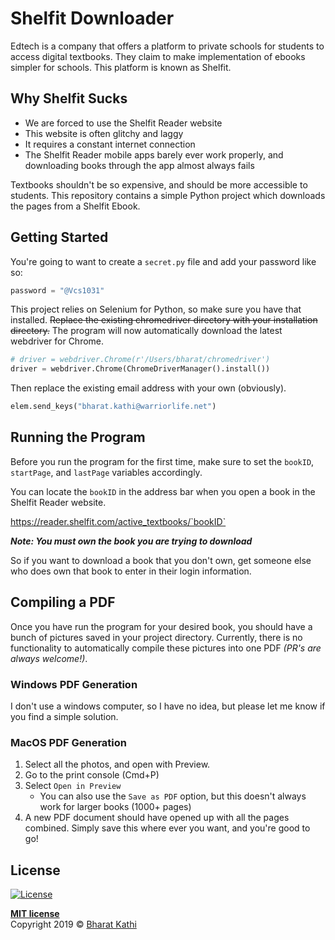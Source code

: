 # Shelfit Downloader

Edtech is a company that offers a platform to private schools for students to access digital textbooks. They claim to make implementation of ebooks simpler for schools. This platform is known as Shelfit.

## Why Shelfit Sucks
- We are forced to use the Shelfit Reader website
- This website is often glitchy and laggy
- It requires a constant internet connection
- The Shelfit Reader mobile apps barely ever work properly, and downloading books through the app almost always fails

Textbooks shouldn't be so expensive, and should be more accessible to students. This repository contains a simple Python project which downloads the pages from a Shelfit Ebook.

## Getting Started

You're going to want to create a `secret.py` file and add your password like so:
```python
password = "@Vcs1031"
```
This project relies on Selenium for Python, so make sure you have that installed. ~~Replace the existing chromedriver directory with your installation directory.~~ The program will now automatically download the latest webdriver for Chrome.

```python
# driver = webdriver.Chrome(r'/Users/bharat/chromedriver')
driver = webdriver.Chrome(ChromeDriverManager().install())
```

Then replace the existing email address with your own (obviously).

```python
elem.send_keys("bharat.kathi@warriorlife.net")
```

## Running the Program

Before you run the program for the first time, make sure to set the `bookID`, `startPage`, and `lastPage` variables accordingly.

You can locate the `bookID` in the address bar when you open a book in the Shelfit Reader website.

https://reader.shelfit.com/active_textbooks/`bookID`

***Note: You must own the book you are trying to download***

So if you want to download a book that you don't own, get someone else who does own that book to enter in their login information.

## Compiling a PDF

Once you have run the program for your desired book, you should have a bunch of pictures saved in your project directory. Currently, there is no functionality to automatically compile these pictures into one PDF *(PR's are always welcome!)*.

### Windows PDF Generation

 I don't use a windows computer, so I have no idea, but please let me know if you find a simple solution.

### MacOS PDF Generation

1. Select all the photos, and open with Preview.
2. Go to the print console (Cmd+P)
3. Select `Open in Preview`
    - You can also use the `Save as PDF` option, but this doesn't always work for larger books (1000+ pages)
4. A new PDF document should have opened up with all the pages combined. Simply save this where ever you want, and you're good to go!

## License

[![License](http://img.shields.io/:license-mit-blue.svg?style=flat-square)](http://badges.mit-license.org)

**[MIT license](http://opensource.org/licenses/mit-license.php)**  
Copyright 2019 © <a href="http://github.com/BK1031" target="_blank">Bharat Kathi</a>